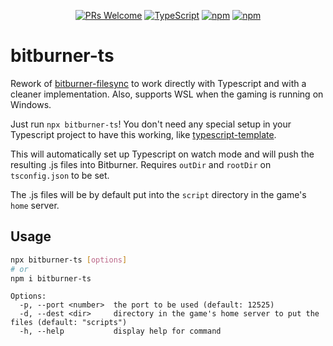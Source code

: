 <div align="center">

[![PRs Welcome](https://img.shields.io/badge/PRs-welcome-brightgreen.svg?style=flat-square)](http://makeapullrequest.com)
[![TypeScript](https://badgen.net/npm/types/env-var)](http://www.typescriptlang.org/)
[![npm](https://img.shields.io/npm/v/sync-bitburner)](https://www.npmjs.com/package/sync-bitburner)
[![npm](https://img.shields.io/npm/dw/sync-bitburner)](https://www.npmjs.com/package/sync-bitburner)

</div>

# bitburner-ts

Rework of [bitburner-filesync](https://github.com/bitburner-official/bitburner-filesync) to work directly with Typescript and with a cleaner implementation. Also, supports WSL when the gaming is running on Windows.

Just run `npx bitburner-ts`! You don't need any special setup in your Typescript project to have this working, like [typescript-template](https://github.com/bitburner-official/typescript-template).

This will automatically set up Typescript on watch mode and will push the resulting .js files into Bitburner. Requires `outDir` and `rootDir` on `tsconfig.json` to be set.

The .js files will be by default put into the `script` directory in the game's `home` server.

## Usage

```bash
npx bitburner-ts [options]
# or
npm i bitburner-ts
```

```
Options:
  -p, --port <number>  the port to be used (default: 12525)
  -d, --dest <dir>     directory in the game's home server to put the files (default: "scripts")
  -h, --help           display help for command
```
